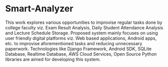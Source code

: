 # Smart-Analyzer
This work explores various opportunities to improvise regular tasks done by college faculty viz.
Exam Result Analysis, Daily Student Attendance Analysis and Lecture Schedule Storage.
Proposed system mainly focuses on using user friendly digital platforms viz.
Web based applications, Android apps, etc. to improvise aforementioned tasks and reducing unnecessary paperwork.
Technologies like Django Framework, Android SDK, SQLite Database, Realtime Database, AWS Cloud Services, Open Source Python libraries  are aimed for developing this system.
